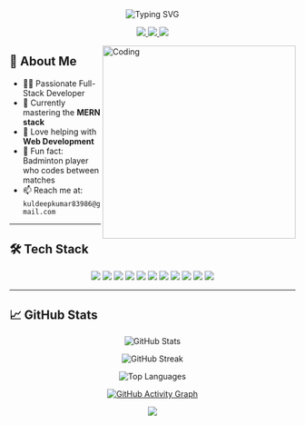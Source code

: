 <div align="center">
  <img src="https://readme-typing-svg.herokuapp.com?font=Fira+Code&size=30&duration=3000&pause=1000&color=2E9FFF&center=true&vCenter=true&width=500&lines=Hi%2C+I'm+Kuldeep+Kumar;Full-Stack+Developer;Web+Enthusiast" alt="Typing SVG" />
</div>

<p align="center">
  <a href="https://www.linkedin.com/in/kuldeep-kumar-208948357/">
    <img src="https://img.shields.io/badge/-Kuldeep_Kumar-0077B5?style=for-the-badge&logo=Linkedin&logoColor=white"/>
  </a>
  <a href="mailto:kuldeepkumar83986@gmail.com">
    <img src="https://img.shields.io/badge/-kuldeepkumar83986@gmail.com-D14836?style=for-the-badge&logo=Gmail&logoColor=white"/>
  </a>
  <a href="https://portfolio-psi-ivory-94.vercel.app/">
    <img src="https://img.shields.io/badge/-Portfolio-000000?style=for-the-badge&logo=About.me&logoColor=white"/>
  </a>
</p>

<img align="right" alt="Coding" width="340" src="https://github-production-user-asset-6210df.s3.amazonaws.com/74038190/241765453-85cb9521-97c0-4a65-9358-7db8099fac7f.gif" />

## 🚀 About Me

- 👨‍💻 Passionate Full-Stack Developer
- 🧠 Currently mastering the **MERN stack**
- 💬 Love helping with **Web Development**
- 🏸 Fun fact: Badminton player who codes between matches
- 📫 Reach me at: `kuldeepkumar83986@gmail.com`

---

## 🛠️ Tech Stack

<p align="center">
  <img src="https://img.shields.io/badge/HTML5-E34F26?style=for-the-badge&logo=html5&logoColor=white"/>
  <img src="https://img.shields.io/badge/CSS3-1572B6?style=for-the-badge&logo=css3&logoColor=white"/>
  <img src="https://img.shields.io/badge/JavaScript-F7DF1E?style=for-the-badge&logo=javascript&logoColor=black"/>
  <img src="https://img.shields.io/badge/React-20232A?style=for-the-badge&logo=react&logoColor=61DAFB"/>
  <img src="https://img.shields.io/badge/Node.js-43853D?style=for-the-badge&logo=node.js&logoColor=white"/>
  <img src="https://img.shields.io/badge/Express.js-404D59?style=for-the-badge"/>
  <img src="https://img.shields.io/badge/MongoDB-4EA94B?style=for-the-badge&logo=mongodb&logoColor=white"/>
  <img src="https://img.shields.io/badge/MySQL-005C84?style=for-the-badge&logo=mysql&logoColor=white"/>
  <img src="https://img.shields.io/badge/Bootstrap-563D7C?style=for-the-badge&logo=bootstrap&logoColor=white"/>
  <img src="https://img.shields.io/badge/Tailwind_CSS-38B2AC?style=for-the-badge&logo=tailwind-css&logoColor=white"/>
  <img src="https://img.shields.io/badge/Sass-CC6699?style=for-the-badge&logo=sass&logoColor=white"/>
</p>

---

## 📈 GitHub Stats

<div align="center">

  ![GitHub Stats](https://github-readme-stats.vercel.app/api?username=Kuldeep83986&theme=dark&hide_border=false&include_all_commits=true&count_private=true)

  ![GitHub Streak](https://github-readme-streak-stats.herokuapp.com/?user=Kuldeep83986&theme=dark&hide_border=false)

  ![Top Languages](https://github-readme-stats.vercel.app/api/top-langs/?username=Kuldeep83986&theme=dark&layout=compact&hide_border=false)

  [![GitHub Activity Graph](https://github-readme-activity-graph.vercel.app/graph?username=Kuldeep83986&bg_color=1e1e1e&color=00bfff&line=5dbeff&point=ffffff&area=true&hide_border=true)](https://github.com/Kuldeep83986/github-readme-activity-graph)

  [![](https://visitcount.itsvg.in/api?id=Kuldeep83986&icon=0&color=0)](https://visitcount.itsvg.in)

</div>
